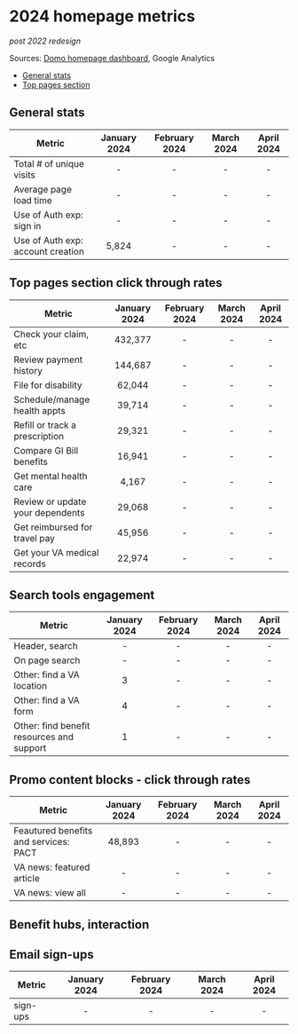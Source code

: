 # 2024 homepage metrics
_post 2022 redesign_

Sources: [Domo homepage dashboard](https://va-gov.domo.com/page/80919003), Google Analytics

- [General stats](https://github.com/department-of-veterans-affairs/va.gov-team/edit/master/products/home-page/analytics/2024_data.md#general-stats)
- [Top pages section](https://github.com/department-of-veterans-affairs/va.gov-team/edit/master/products/home-page/analytics/2024_data.md#top-pages-section-click-through-rates)

## General stats
| Metric | January 2024 | February 2024	| March 2024 | April 2024
|---|:---:|:---:|:---:|:---:|
| Total # of unique visits | - | - |- |-
| Average page load time | - | - |- |-
| Use of Auth exp: sign in | - | - |- |-
| Use of Auth exp: account creation | 5,824 | - |- |-

## Top pages section click through rates
| Metric | January 2024 | February 2024	| March 2024 | April 2024
|---|:---:|:---:|:---:|:---:|
| Check your claim, etc | 432,377 | - |- |-
| Review payment history | 144,687 | - |- |-
| File for disability | 62,044 | - |- |-
| Schedule/manage health appts | 39,714 | - |- |-
| Refill or track a prescription | 29,321 | - |- |-
| Compare GI Bill benefits | 16,941 | - |- |-
| Get mental health care | 4,167 | - |- |-
| Review or update your dependents | 29,068 | - |- |-
| Get reimbursed for travel pay | 45,956 | - |- |-
| Get your VA medical records | 22,974 | - |- |-

## Search tools engagement
| Metric | January 2024 | February 2024	| March 2024 | April 2024
|---|:---:|:---:|:---:|:---:|
| Header, search | - | - |- |-
| On page search | - | - |- |-
| Other: find a VA location  | 3 | - |- |-
| Other: find a VA form  | 4 | - |- |-
| Other: find benefit resources and support  | 1 | - |- |-

## Promo content blocks - click through rates
| Metric | January 2024 | February 2024	| March 2024 | April 2024
|---|:---:|:---:|:---:|:---:|
| Feautured benefits and services: PACT | 48,893 | - |- |-
| VA news: featured article | - | - |- |-
| VA news: view all | - | - |- |-

## Benefit hubs, interaction

## Email sign-ups
| Metric | January 2024 | February 2024	| March 2024 | April 2024
|---|:---:|:---:|:---:|:---:|
| sign-ups | - | - |- |-
